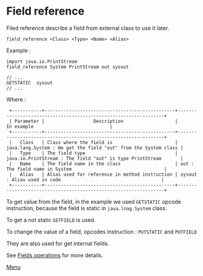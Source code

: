 # Field reference

Filed reference describe a field from external class to use it later.
````
field_reference <Class> <Type> <Name> <Alias>
````

Example :
````ASM
import java.io.PrintStream
field_reference System PrintStream out sysout

// ...
GETSTATIC  sysout
// ...
````

Where :

     +-----------+------------------------------------------------+-----------------------------------------------------------------+
     | Parameter |                  Description                   |                           In example                            |
     +-----------+------------------------------------------------+-----------------------------------------------------------------+
     |   Class   | Class where the field is                       | java.lang.System : We get the field "out" from the System class |
     |   Type    | The field type                                 | java.io.PrintStream : The field "out" is type PrintStream       |
     |   Name    | The field name in the class                    | out : The field name in System                                  |
     |   Alias   | Alias used for reference in method instruction | sysout : Alias used in code                                     |
     +-----------+------------------------------------------------+-----------------------------------------------------------------+

To get value from the field, in the example we used `GETSTATIC` opcode instruction, because the field is static in `java.lnag.System` class.

To get a not static `GETFIELD` is used.

To change the value of a field, opcodes instruction : `PUTSTATIC` and `PUTFIELD`

They are also used for get internal fields. 

See [Fields operations](../opcodes/FieldOperations.md) for more details.

[Menu](../Menu.md#menu)